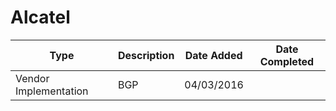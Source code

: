 # Alcatel

|Type|Description|Date Added|Date Completed|
|----|-----------|----------|--------------|
|Vendor Implementation|BGP|04/03/2016|
